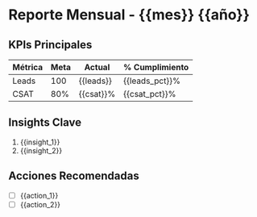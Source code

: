 # Reporte Mensual - {{mes}} {{año}}

## KPIs Principales
| Métrica | Meta | Actual | % Cumplimiento |
|---------|------|--------|----------------|
| Leads | 100 | {{leads}} | {{leads_pct}}% |
| CSAT | 80% | {{csat}}% | {{csat_pct}}% |

## Insights Clave
1. {{insight_1}}
2. {{insight_2}}

## Acciones Recomendadas
- [ ] {{action_1}}
- [ ] {{action_2}}
